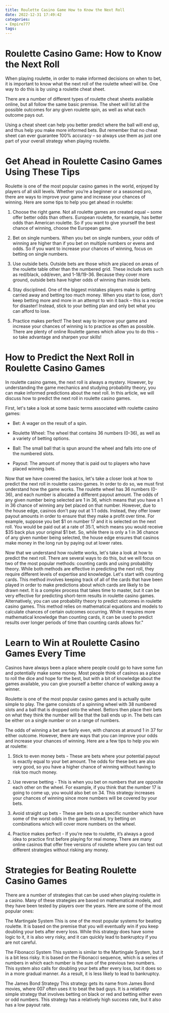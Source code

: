 ```yaml
---
title: Roulette Casino Game How to Know the Next Roll 
date: 2022-12-31 17:49:42
categories:
- Empire777
tags:
---
```



#  Roulette Casino Game: How to Know the Next Roll 
When playing roulette, in order to make informed decisions on when to bet, it is important to know what the next roll of the roulette wheel will be. One way to do this is by using a roulette cheat sheet.

There are a number of different types of roulette cheat sheets available online, but all follow the same basic premise. The sheet will list all the possible outcomes for any given roulette spin, as well as what each outcome pays out. 

Using a cheat sheet can help you better predict where the ball will end up, and thus help you make more informed bets. But remember that no cheat sheet can ever guarantee 100% accuracy – so always use them as just one part of your overall strategy when playing roulette.

#  Get Ahead in Roulette Casino Games Using These Tips 

Roulette is one of the most popular casino games in the world, enjoyed by players of all skill levels. Whether you’re a beginner or a seasoned pro, there are ways to improve your game and increase your chances of winning. Here are some tips to help you get ahead in roulette:

1. Choose the right game. Not all roulette games are created equal – some offer better odds than others. European roulette, for example, has better odds than American roulette. So if you want to give yourself the best chance of winning, choose the European game.

2. Bet on single numbers. When you bet on single numbers, your odds of winning are higher than if you bet on multiple numbers or evens and odds. So if you want to increase your chances of winning, focus on betting on single numbers.

3. Use outside bets. Outside bets are those which are placed on areas of the roulette table other than the numbered grid. These include bets such as red/black, odd/even, and 1-18/19-36. Because they cover more ground, outside bets have higher odds of winning than inside bets.

4. Stay disciplined. One of the biggest mistakes players make is getting carried away and betting too much money. When you start to lose, don’t keep betting more and more in an attempt to win it back – this is a recipe for disaster! Instead, stick to your betting plan and only bet what you can afford to lose.

5. Practice makes perfect! The best way to improve your game and increase your chances of winning is to practice as often as possible. There are plenty of online Roulette games which allow you to do this – so take advantage and sharpen your skills!

#  How to Predict the Next Roll in Roulette Casino Games 

In roulette casino games, the next roll is always a mystery. However, by understanding the game mechanics and studying probability theory, you can make informed predictions about the next roll. In this article, we will discuss how to predict the next roll in roulette casino games.

First, let's take a look at some basic terms associated with roulette casino games:

- Bet: A wager on the result of a spin.

- Roulette Wheel: The wheel that contains 36 numbers (0-36), as well as a variety of betting options.

- Ball: The small ball that is spun around the wheel and falls into one of the numbered slots.

- Payout: The amount of money that is paid out to players who have placed winning bets.

Now that we have covered the basics, let's take a closer look at how to predict the next roll in roulette casino games. In order to do so, we must first understand how the game works. The roulette wheel has 36 numbers (0-36), and each number is allocated a different payout amount. The odds of any given number being selected are 1 in 36, which means that you have a 1 in 36 chance of winning any bet placed on that number. However, due to the house edge, casinos don't pay out at 1:1 odds. Instead, they offer lower payout amounts in order to ensure that they make a profit over time. For example, suppose you bet $1 on number 17 and it is selected on the next roll. You would be paid out at a rate of 35:1, which means you would receive $35 back plus your original $1 bet. So, while there is only a 1 in 36 chance of any given number being selected, the house edge ensures that casinos make money in the long run by paying out at lower rates.

Now that we understand how roulette works, let's take a look at how to predict the next roll. There are several ways to do this, but we will focus on two of the most popular methods: counting cards and using probability theory. 
While both methods are effective in predicting the next roll, they require different levels of expertise and knowledge. Let's start with counting cards. This method involves keeping track of all of the cards that have been played in order to make predictions about which cards are likely to be drawn next. It is a complex process that takes time to master, but it can be very effective for predicting short-term results in roulette casino games. 
Alternatively, you can use probability theory to predict outcomes in roulette casino games. This method relies on mathematical equations and models to calculate chances of certain outcomes occurring. While it requires more mathematical knowledge than counting cards, it can be used to predict results over longer periods of time than counting cards allows for."

#  Learn to Win at Roulette Casino Games Every Time 

Casinos have always been a place where people could go to have some fun and potentially make some money. Most people think of casinos as a place to roll the dice and hope for the best, but with a bit of knowledge about the games available, you can give yourself a better chance of walking away a winner. 

Roulette is one of the most popular casino games and is actually quite simple to play. The game consists of a spinning wheel with 38 numbered slots and a ball that is dropped onto the wheel. Bettors then place their bets on what they think the number will be that the ball ends up in. The bets can be either on a single number or on a range of numbers. 

The odds of winning a bet are fairly even, with chances at around 1 in 37 for either outcome. However, there are ways that you can improve your odds and increase your chances of winning. Here are a few tips to help you win at roulette: 

1) Stick to even money bets - These are bets where your potential payout is exactly equal to your bet amount. The odds for these bets are also very good, so you have a higher chance of winning without having to risk too much money. 

2) Use reverse betting - This is when you bet on numbers that are opposite each other on the wheel. For example, if you think that the number 17 is going to come up, you would also bet on 34. This strategy increases your chances of winning since more numbers will be covered by your bets. 

3) Avoid straight up bets - These are bets on a specific number which have some of the worst odds in the game. Instead, try betting on combinations which will cover more numbers on the wheel. 

4) Practice makes perfect - If you’re new to roulette, it’s always a good idea to practice first before playing for real money. There are many online casinos that offer free versions of roulette where you can test out different strategies without risking any money.

#  Strategies for Beating Roulette Casino Games

There are a number of strategies that can be used when playing roulette in a casino. Many of these strategies are based on mathematical models, and they have been tested by players over the years. Here are some of the most popular ones:

The Martingale System
This is one of the most popular systems for beating roulette. It is based on the premise that you will eventually win if you keep doubling your bets after every loss. While this strategy does have some logic to it, it is also very risky, and it can quickly lead to bankruptcy if you are not careful.

The Fibonacci System
This system is similar to the Martingale System, but it is a bit less risky. It is based on the Fibonacci sequence, which is a series of numbers in which each number is the sum of the previous two numbers. This system also calls for doubling your bets after every loss, but it does so in a more gradual manner. As a result, it is less likely to lead to bankruptcy.

The James Bond Strategy
This strategy gets its name from James Bond movies, where 007 often uses it to beat the bad guys. It is a relatively simple strategy that involves betting on black or red and betting either even or odd numbers. This strategy has a relatively high success rate, but it also has a low payout rate.